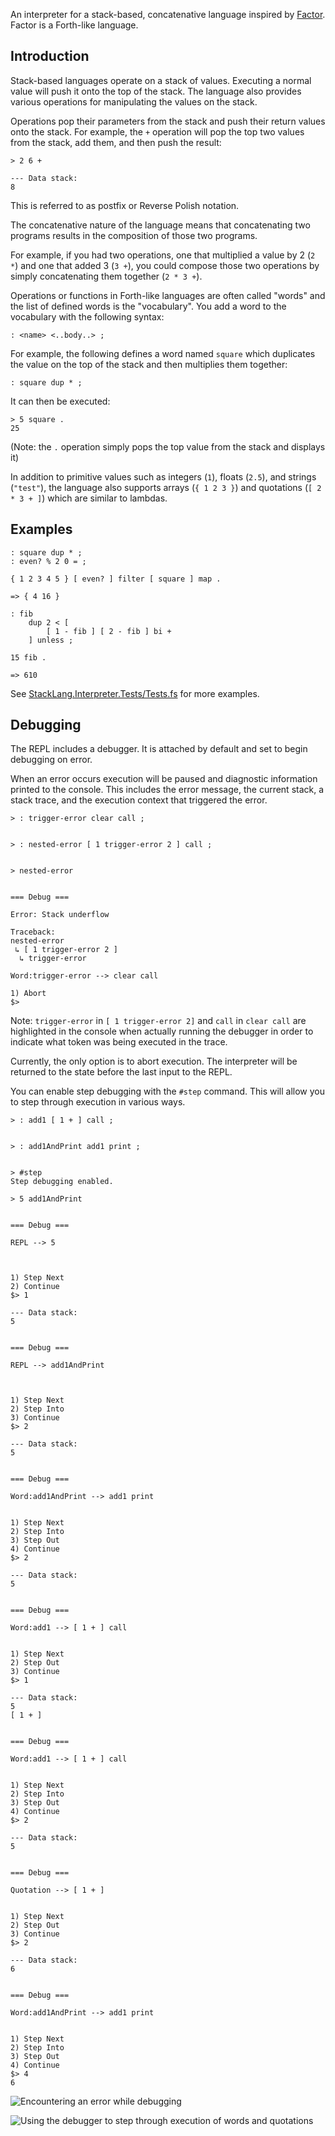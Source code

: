 An interpreter for a stack-based, concatenative language inspired by [Factor](http://factorcode.org). Factor is a Forth-like language.

## Introduction

Stack-based languages operate on a stack of values. Executing a normal value will push it onto the top of the stack. The language also provides various operations for manipulating the values on the stack.

Operations pop their parameters from the stack and push their return values onto the stack. For example, the `+` operation will pop the top two values from the stack, add them, and then push the result:

```
> 2 6 +

--- Data stack:
8
```

This is referred to as postfix or Reverse Polish notation.

The concatenative nature of the language means that concatenating two programs results in the composition of those two programs.

For example, if you had two operations, one that multiplied a value by 2 (`2 *`) and one that added 3 (`3 +`), you could compose those two operations by simply concatenating them together (`2 * 3 +`).

Operations or functions in Forth-like languages are often called "words" and the list of defined words is the "vocabulary". You add a word to the vocabulary with the following syntax:

```
: <name> <..body..> ;
```

For example, the following defines a word named `square` which duplicates the value on the top of the stack and then multiplies them together:

```
: square dup * ;
```

It can then be executed:

```
> 5 square .
25
```

(Note: the `.` operation simply pops the top value from the stack and displays it)

In addition to primitive values such as integers (`1`), floats (`2.5`), and strings (`"test"`), the language also supports arrays (`{ 1 2 3 }`) and quotations (`[ 2 * 3 + ]`) which are similar to lambdas.

## Examples

```
: square dup * ;
: even? % 2 0 = ;

{ 1 2 3 4 5 } [ even? ] filter [ square ] map .

=> { 4 16 }
```

```
: fib
    dup 2 < [
        [ 1 - fib ] [ 2 - fib ] bi +
    ] unless ;

15 fib .

=> 610
```

See [StackLang.Interpreter.Tests/Tests.fs](https://github.com/mattherman/stack-lang/blob/main/StackLang.Interpreter.Tests/Tests.fs) for more examples.

## Debugging

The REPL includes a debugger. It is attached by default and set to begin debugging on error.

When an error occurs execution will be paused and diagnostic information printed to the console. This includes the error message, the current stack, a stack trace, and the execution context that triggered the error.

```
> : trigger-error clear call ;


> : nested-error [ 1 trigger-error 2 ] call ;


> nested-error


=== Debug ===

Error: Stack underflow

Traceback:
nested-error
 ↳ [ 1 trigger-error 2 ]
  ↳ trigger-error

Word:trigger-error --> clear call

1) Abort
$>
```

Note: `trigger-error` in `[ 1 trigger-error 2]` and `call` in `clear call` are highlighted in the console when actually running the debugger in order to indicate what token was being executed in the trace.

Currently, the only option is to abort execution. The interpreter will be returned to the state before the last input to the REPL.

You can enable step debugging with the `#step` command. This will allow you to step through execution in various ways.

```
> : add1 [ 1 + ] call ;


> : add1AndPrint add1 print ;


> #step
Step debugging enabled.

> 5 add1AndPrint


=== Debug ===

REPL --> 5



1) Step Next
2) Continue
$> 1

--- Data stack:
5


=== Debug ===

REPL --> add1AndPrint



1) Step Next
2) Step Into
3) Continue
$> 2

--- Data stack:
5


=== Debug ===

Word:add1AndPrint --> add1 print


1) Step Next
2) Step Into
3) Step Out
4) Continue
$> 2

--- Data stack:
5


=== Debug ===

Word:add1 --> [ 1 + ] call


1) Step Next
2) Step Out
3) Continue
$> 1

--- Data stack:
5
[ 1 + ]


=== Debug ===

Word:add1 --> [ 1 + ] call


1) Step Next
2) Step Into
3) Step Out
4) Continue
$> 2

--- Data stack:
5


=== Debug ===

Quotation --> [ 1 + ]


1) Step Next
2) Step Out
3) Continue
$> 2

--- Data stack:
6


=== Debug ===

Word:add1AndPrint --> add1 print


1) Step Next
2) Step Into
3) Step Out
4) Continue
$> 4
6
```

![Encountering an error while debugging](./debug_error.png)

![Using the debugger to step through execution of words and quotations](./debug_step.png)
